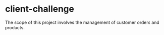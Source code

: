 # client-challenge
The scope of this project involves the management of customer orders and products.
